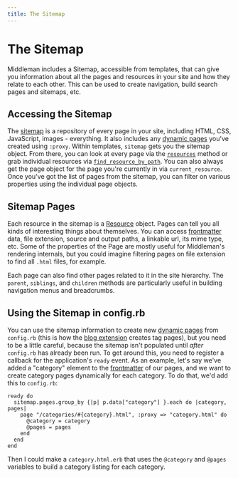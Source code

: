 ```yaml
---
title: The Sitemap
---
```


# The Sitemap

Middleman includes a Sitemap, accessible from templates, that can give you information about all the pages and resources in your site and how they relate to each other. This can be used to create navigation, build search pages and sitemaps, etc.

## Accessing the Sitemap

The [sitemap](http://rubydoc.info/github/middleman/middleman/master/Middleman/Sitemap/Store) is a repository of every page in your site, including HTML, CSS, JavaScript, images - everything. It also includes any [dynamic pages] you've created using `:proxy`. Within templates, `sitemap` gets you the sitemap object. From there, you can look at every page via the [`resources`](http://rubydoc.info/github/middleman/middleman/master/Middleman/Sitemap/Store#resources-instance_method) method or grab individual resources via [`find_resource_by_path`](http://rubydoc.info/github/middleman/middleman/master/Middleman/Sitemap/Store#find_resource_by_path-instance_method). You can also always get the page object for the page you're currently in via `current_resource`. Once you've got the list of pages from the sitemap, you can filter on various properties using the individual page objects.

## Sitemap Pages

Each resource in the sitemap is a [Resource](http://rubydoc.info/github/middleman/middleman/master/Middleman/Sitemap/Resource) object. Pages can tell you all kinds of interesting things about themselves. You can access [frontmatter] data, file extension, source and output paths, a linkable url, its mime type, etc. Some of the properties of the Page are mostly useful for Middleman's rendering internals, but you could imagine filtering pages on file extension to find all `.html` files, for example.

Each page can also find other pages related to it in the site hierarchy. The `parent`, `siblings`, and `children` methods are particularly useful in building navigation menus and breadcrumbs.

## Using the Sitemap in config.rb

You can use the sitemap information to create new [dynamic pages] from `config.rb` (this is how the [blog extension](/extensions/blog) creates tag pages), but you need to be a little careful, because the sitemap isn't populated until *after* `config.rb` has already been run. To get around this, you need to register a callback for the application's `ready` event. As an example, let's say we've added a "category" element to the [frontmatter] of our pages, and we want to create category pages dynamically for each category. To do that, we'd add this to `config.rb`:

    ready do
      sitemap.pages.group_by {|p| p.data["category"] }.each do |category, pages|
        page "/categories/#{category}.html", :proxy => "category.html" do
          @category = category
          @pages = pages
        end
      end
    end

Then I could make a `category.html.erb` that uses the `@category` and `@pages` variables to build a category listing for each category.

[dynamic pages]: /advanced/dynamic-pages 
[frontmatter]: /metadata/yaml-frontmatter